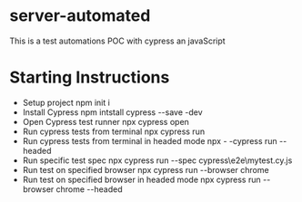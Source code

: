 # server-automated
This is a test automations POC with cypress an javaScript

# Starting Instructions

- Setup project npm init i
- Install Cypress npm intstall cypress --save -dev
- Open Cypress test runner npx cypress open
- Run cypress tests from terminal npx cypress run
- Run cypress tests from terminal in headed mode npx - -cypress run --headed
- Run specific test spec npx cypress run --spec cypress\e2e\mytest.cy.js
- Run test on specified browser npx cypress run --browser chrome
- Run test on specified browser in headed mode npx cypress run --browser chrome --headed